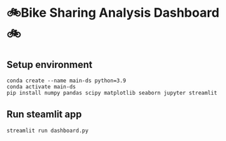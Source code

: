 # 🚲Bike Sharing Analysis Dashboard🚲

## Setup environment
```
conda create --name main-ds python=3.9
conda activate main-ds
pip install numpy pandas scipy matplotlib seaborn jupyter streamlit 
```

## Run steamlit app
```
streamlit run dashboard.py
```